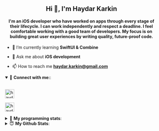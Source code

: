 <h2 align="center">Hi 👋, I'm Haydar Karkin</h2>
<h4 align="center">I'm an iOS developer who have worked on apps through every stage of their lifecycle. I can work independently and respect a deadline. I feel comfortable working with a good team of developers. My focus is on building great user experiences by writing quality, future-proof code.</h4>

- 🌱 I’m currently learning **SwiftUI & Combine**

- 💬 Ask me about **iOS development**

- 📫 How to reach me **haydar.karkin@gmail.com**

<details open> 
 <summary>🔗 <b>Connect with me:</b>: </summary>
<br>
<p align="left">
<a href="https://linkedin.com/in/haydar-karkin" target="blank"><img align="center" src="https://img.shields.io/badge/LinkedIn-0077B5?style=for-the-badge&logo=linkedin&logoColor=white" alt="haydar-karkin" height="30" /></a>
</p>

<p align="left"> <a href="https://twitter.com/haydarkarkin" target="blank"><img src="https://img.shields.io/twitter/follow/haydarkarkin?logo=twitter&style=for-the-badge" height="30" alt="haydarkarkin" /></a> </p>
</details>

<details> 
 <summary>🤖 <b>My programming stats</b>: </summary>
<br>
<!--START_SECTION:waka-->
**I'm a Night 🦉** 

```text
🌞 Morning    32 commits     █░░░░░░░░░░░░░░░░░░░░░░░░   6.77% 
🌆 Daytime    127 commits    ██████░░░░░░░░░░░░░░░░░░░   26.85% 
🌃 Evening    177 commits    █████████░░░░░░░░░░░░░░░░   37.42% 
🌙 Night      137 commits    ███████░░░░░░░░░░░░░░░░░░   28.96%

```
📅 **I'm Most Productive on Sunday** 

```text
Monday       66 commits     ███░░░░░░░░░░░░░░░░░░░░░░   13.95% 
Tuesday      68 commits     ███░░░░░░░░░░░░░░░░░░░░░░   14.38% 
Wednesday    75 commits     ████░░░░░░░░░░░░░░░░░░░░░   15.86% 
Thursday     68 commits     ███░░░░░░░░░░░░░░░░░░░░░░   14.38% 
Friday       49 commits     ██░░░░░░░░░░░░░░░░░░░░░░░   10.36% 
Saturday     47 commits     ██░░░░░░░░░░░░░░░░░░░░░░░   9.94% 
Sunday       100 commits    █████░░░░░░░░░░░░░░░░░░░░   21.14%

```


📊 **This Week I Spent My Time On** 

```text
💬 Programming Languages: 
No Activity Tracked This Week

```

**I Mostly Code in Swift** 

```text
Swift                    21 repos            ██████████████████░░░░░░░   75.0% 
Objective-C              3 repos             ██░░░░░░░░░░░░░░░░░░░░░░░   10.71% 
JavaScript               1 repo              █░░░░░░░░░░░░░░░░░░░░░░░░   3.57% 
HTML                     1 repo              █░░░░░░░░░░░░░░░░░░░░░░░░   3.57% 
Vue                      1 repo              █░░░░░░░░░░░░░░░░░░░░░░░░   3.57%

```



 Last Updated on 28/12/2021
<!--END_SECTION:waka-->
</details>


<details>
<summary>😇 <b>My Github Stats</b>: </summary>
<br>

<p>&nbsp;<img align="center" src="https://github-readme-stats.vercel.app/api?username=haydarkarkin&show_icons=true&locale=en&theme=dark" alt="haydarkarkin" /></p>

<p><img align="center" src="https://github-readme-streak-stats.herokuapp.com/?user=haydarkarkin&theme=dark" alt="haydarkarkin" /></p>
</details>

